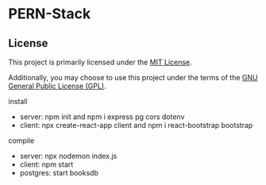 # PERN-Stack

## License

This project is primarily licensed under the [MIT License](https://opensource.org/licenses/MIT).

Additionally, you may choose to use this project under the terms of the [GNU General Public License (GPL)](https://www.gnu.org/licenses/gpl-3.0.html).


install
- server: npm init and npm i express pg cors dotenv 
- client: npx create-react-app client and npm i react-bootstrap bootstrap

compile
- server: npx nodemon index.js
- client: npm start
- postgres: start booksdb
